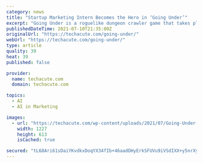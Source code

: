 ```yaml
---
category: news
title: "Startup Marketing Intern Becomes the Hero in ‘Going Under’"
excerpt: "Going Under is a roguelike dungeon crawler game that takes place in the middle of fictive startups and conglomerates. You find"
publishedDateTime: 2021-07-10T21:35:00Z
originalUrl: "https://techacute.com/going-under/"
webUrl: "https://techacute.com/going-under/"
type: article
quality: 39
heat: 39
published: false

provider:
  name: techacute.com
  domain: techacute.com

topics:
  - AI
  - AI in Marketing

images:
  - url: "https://techacute.com/wp-content/uploads/2021/07/Going-Under-Keyart-Review-With-Gameplay-Video.jpg"
    width: 1227
    height: 613
    isCached: true

secured: "tL68Ari61sDaiYKvdkxDoqYX34fIb+46aadDHyErkSFUVu9iVSdIXX+y5nrXy+cOnm1FpC8KsQGSqv4Ay9LTAAQvRs+u2/L8afrpH3+Kk4a/jfeTbkHPEzXSfzNqQU2do8iPkBWAk49u8seso8mkAXpiP2Tm5+3DiEU3wigrRcytcZYyZ6az9JMTNfLxiFeuvQCwQHdp8DLegZNB0qoTZv8bU5fjVRQ612MgsA7l0R2LZcD/mVBHvGIs8BRNuRX6i4qj9hJbOhy2fDt7G7KvR7ksB82DdAyXZhJq/qyPmuo2rqryAVNMDjiMw23cr7pwf+O6XWWarMuF/LtikReLuepld19EcSImxwbxuB5P8g0=;uQ7A7OiYp4mIBCjOmfwHew=="
---
```


